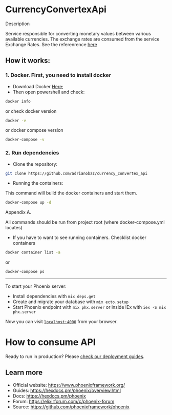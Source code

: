 # CurrencyConvertexApi

Description

Service responsible for converting monetary values between various available currencies. 
The exchange rates are consumed from the service Exchange Rates. See the referenrence 
[here](https://exchangeratesapi.io/documentation/) 

## How it works:
### **1. Docker. First, you need to install docker**
* Download Docker [Here](https://docs.docker.com/desktop/);
* Then open powershell and check:
```bash
docker info
```
or check docker version
```bash
docker -v
```
or docker compose version
```bash
docker-compose -v
```
### **2. Run dependencies**
* Clone the repository:
```bash
git clone https://github.com/adrianobaz/currency_convertex_api
```

* Running the containers:

This command will build the docker containers and start them.
```bash
docker-compose up -d
```

Appendix A.

All commands should be run from project root (where docker-compose.yml locates)

* If you have to want to see running containers. Checklist docker containers
```bash
docker container list -a
```
or
```bash
docker-compose ps
```

---

To start your Phoenix server:

  * Install dependencies with `mix deps.get`
  * Create and migrate your database with `mix ecto.setup`
  * Start Phoenix endpoint with `mix phx.server` or inside IEx with `iex -S mix phx.server`

Now you can visit [`localhost:4000`](http://localhost:4000) from your browser.

# How to consume API




Ready to run in production? Please [check our deployment guides](https://hexdocs.pm/phoenix/deployment.html).

## Learn more

  * Official website: https://www.phoenixframework.org/
  * Guides: https://hexdocs.pm/phoenix/overview.html
  * Docs: https://hexdocs.pm/phoenix
  * Forum: https://elixirforum.com/c/phoenix-forum
  * Source: https://github.com/phoenixframework/phoenix